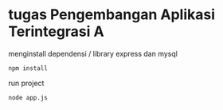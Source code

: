 # tugas Pengembangan Aplikasi Terintegrasi A

menginstall dependensi / library express dan mysql

    npm install

run project 

    node app.js
